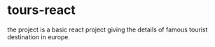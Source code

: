 # tours-react
the project is a basic react project giving the details of famous tourist destination in europe.

